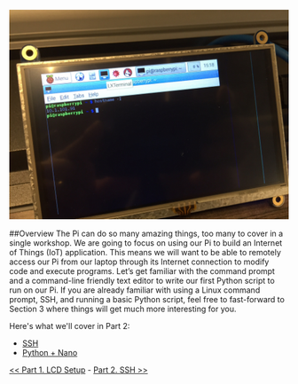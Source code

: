 ![LX Terminal](img/IMG_3897.JPG)

##Overview
The Pi can do so many amazing things, too many to cover in a single workshop. We are going to focus on using our Pi to build an Internet of Things (IoT) application. This means we will want to be able to remotely access our Pi from our laptop through its Internet connection to modify code and execute programs. Let’s get familiar with the command prompt and a command-line friendly text editor to write our first Python script to run on our Pi. If you are already familiar with using a Linux command prompt, SSH, and running a basic Python script, feel free to fast-forward to Section 3 where things will get much more interesting for you.

Here's what we'll cover in Part 2:
- [SSH](Part-2.-SSH)
- [Python + Nano](Part-2.Python+Nano)

[<< Part 1. LCD Setup](Part-1.-LCD-Setup) - [Part 2. SSH >>](Part-2.-SSH)